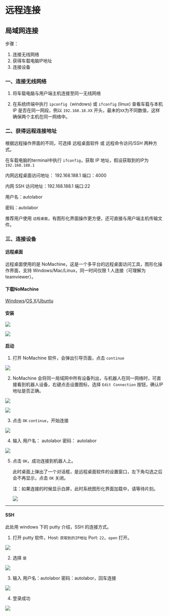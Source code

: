 # 远程连接

## 局域网连接

步骤：

1. 连接无线网络
2. 获得车载电脑IP地址
3. 连接设备

### 一、连接无线网络

   1. 将车载电脑与用户端主机连接至同一无线网络

   2. 在系统终端中执行 `ipconfig`（windows) 或 `ifconfig` (linux) 查看车载与本机 IP 是否在同一网段，例以 `192.168.18.XX` 开头，最末的`XX`为不同数值，这样确保两个主机在同一网络中。
   

### 二、获得远程连接地址

根据远程操作界面的不同，可选择 远程桌面软件 或 远程命令访问/SSH 两种方式。

在车载电脑的terminal中执行 `ifconfig`，获取 IP 地址，假设获取到的IP为 `192.168.188.1`

内网远程桌面访问地址： 192.168.188.1 端口：4000

内网 SSH 访问地址：192.168.188.1  端口:22

用户名：autolabor

密码：autolabor

推荐用户使用 `远程桌面`，有图形化界面操作更方便，还可直接与用户端主机传输文件。

### 三、连接设备

#### 远程桌面

远程桌面使用的是 NoMachine，这是一个多平台的远程桌面访问工具，图形化操作界面，支持 Windows/Mac/Linux，同一时间仅限 1 人连接（可理解为teamviewer）。

#### 下载NoMachine

[Windows](http://download.autolabor.com.cn/software/nomachine_6.11.2_1.exe)/[OS X](http://download.autolabor.com.cn/software/nomachine_6.11.2_13.dmg)/[Ubuntu](http://download.autolabor.com.cn/software/nomachine_6.11.2_1_amd64.deb)


#### 安装

![](imgs/network-16.png)

![](imgs/network-17.png)

#### 启动

1. 打开 NoMachine 软件，会弹出引导页面，点击 `continue`

![](imgs/network-18.png)

2. NoMachine 会将同一局域网中所有设备列出，与机器人在同一网络时，可直接看到机器人设备，右键点击设置图标，选择 `Edit Connection` 按钮，确认IP地址是否正确。

![](imgs/network-19.png)

![](imgs/network-20.png)

3. 点击 `OK` `continue`，开始连接

![](imgs/network-21.png)

4. 输入  用户名： autolabor 密码： autolabor

![](imgs/network-22.png)

5. 点击 `OK`，成功连接到机器人上。
    
    此时桌面上弹出了一个对话框，是远程桌面软件的设置窗口，左下角勾选之后会不再显示，点击 `OK` 关闭。

    注：如果连接的时候显示白屏，此时系统图形化界面加载中，请等待片刻。

    ![](imgs/network-24.png)

***


#### SSH

此处用 windows 下的 putty 介绍，SSH 的连接方式。

1. 打开 putty 软件，Host: `获取到的IP地址` Port: `22`，`open` 打开。

![](imgs/network-44.png)

2. 选择 `是`

![](imgs/network-45.png)

3. 输入 用户名：autolabor 密码：autolabor，回车连接

![](imgs/network-46.png)

4. 登录成功

![](imgs/network-47.png)









